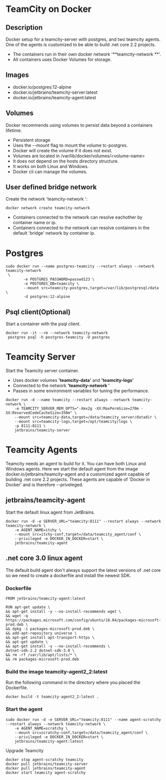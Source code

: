 # TeamCity on Docker

## Description

Docker setup for a teamcity-server with postgres, and two teamcity agents. One of the agents is customized to be able to build .net core 2.2 projects.

* The containers run in their own docker network '**teamcity-network
**'.
* All containers uses Docker Volumes for storage.

## Images

- docker.io/postgres:12-alpine
- docker.io/jetbrains/teamcity-server:latest
- docker.io/jetbrains/teamcity-agent:latest

## Volumes

Docker recommends using volumes to persist data beyond a containers lifetime.

- Persistent storage
- Uses the --mount flag to mount the volume tc-postgres.
- Docker will create the volume if it does not exist.
- Volumes are located in /var/lib/docker/volumes/\<volume-name\>
- It does not depend on the hosts directory structure.
- It works on both Linux and Windows.
- Docker cli can manage the volumes.

## User defined bridge network

Create the network 'teamcity-network
':

```
docker network create teamcity-network

```

- Containers connected to the network can resolve eachother by container name or ip.
- Containers connected to the network can resolve containers in the default 'bridge' network by container ip.

# Postgres 

```
sudo docker run --name postgres-teamcity --restart always --network teamcity-network
 \
        -e POSTGRES_PASSWORD=passwd123 \
        -e POSTGRES_DB=teamcity \
        --mount src=teamcity-postgres,target=/var/lib/postgresql/data \
        -d postgres:12-alpine
```

## Psql client(Optional)

Start a container with the psql client.

```
docker run -it --rm --network teamcity-network
 postgres psql -h postgres-teamcity -U postgres
```

# Teamcity Server

Start the Teamcity server container.

- Uses docker volumes **'teamcity-data'** and **'teamcity-logs'**
- Connected to the network **'teamcity-network
'**
- Passes in some environment variables for tuning the performance.

```
docker run -d --name teamcity --restart always --network teamcity-network \
    -e TEAMCITY_SERVER_MEM_OPTS="-Xmx2g -XX:MaxPermSize=270m -XX:ReservedCodeCacheSize=350m" \
    --mount src=teamcity-data,target=/data/teamcity_server/datadir \
    --mount src=teamcity-logs,target=/opt/teamcity/logs \
    -p 8111:8111 \
    jetbrains/teamcity-server
```

# Teamcity Agents

Teamcity needs an agent to build for it. You can have both Linux and Windows agents. Here we start the default agent from the image docker.io/jetbrains/teamcity-agent and a customized agent capable of building .net core 2.2 projects. These agents are capable of 'Docker in Docker' and is therefore --priveleged.

## jetbrains/teamcity-agent

Start the default linux agent from JetBrains. 

```
docker run -d -e SERVER_URL="teamcity:8111" --restart always --network teamcity-network \
    -e AGENT_NAME=itchy \
    --mount src=itchy-conf,target=/data/teamcity_agent/conf \
    --privileged -e DOCKER_IN_DOCKER=start \
    jetbrains/teamcity-agent
```

## .net core 3.0 linux agent

The default build agent don't always support the latest versions of .net core so we need to create a dockerfile and install the newest SDK.

### Dockerfile

```
FROM jetbrains/teamcity-agent:latest

RUN apt-get update \
&& apt-get install -y --no-install-recommends wget \
&& wget -q https://packages.microsoft.com/config/ubuntu/18.04/packages-microsoft-prod.deb \
&& dpkg -i packages-microsoft-prod.deb \
&& add-apt-repository universe \
&& apt-get install apt-transport-https \
&& apt-get update \
&& apt-get install -y --no-install-recommends \
dotnet-sdk-2.2 dotnet-sdk-3.0 \
&& rm -rf /var/lib/apt/lists/* \
&& rm packages-microsoft-prod.deb
```

### Build the image teamcity-agent2_2:latest 

Run the following command in the directory where you placed the Dockerfile.

```
docker build -t teamcity-agent2_2:latest .
```

### Start the agent

```
sudo docker run -d -e SERVER_URL="teamcity:8111" --name agent-scratchy --restart always --network teamcity-network \
    -e AGENT_NAME=scratchy \
    --mount src=scratchy-conf,target=/data/teamcity_agent/conf \
    --privileged -e DOCKER_IN_DOCKER=start \
    jetbrains/teamcity-agent:latest
```

Upgrade Teamcity 
```
docker stop agent-scratchy teamcity
docker pull jetbrains/teamcity-server 
docker pull jetbrains/teamcity-agent 
docker start teamcity agent-scratchy
```